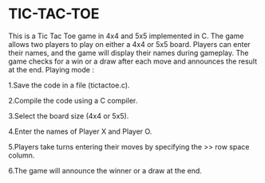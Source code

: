 # TIC-TAC-TOE
This is a Tic Tac Toe game in 4x4 and 5x5 implemented in C. The game allows two players to play on either a 4x4 or 5x5 board. Players can enter their names, and the game will display their names during gameplay. The game checks for a win or a draw after each move and announces the result at the end.
Playing mode :

1.Save the code in a file (tictactoe.c).

2.Compile the code using a C compiler.

3.Select the board size (4x4 or 5x5).

4.Enter the names of Player X and Player O.

5.Players take turns entering their moves by specifying the >> row space column.

6.The game will announce the winner or a draw at the end.
